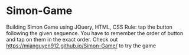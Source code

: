 # Simon-Game
Building Simon Game using JQuery, HTML, CSS
Rule: tap the button following the given sequence. You have to remember the order of button and tap on them in the exact order.
Check out https://mianguyen912.github.io/Simon-Game/ to try the game

